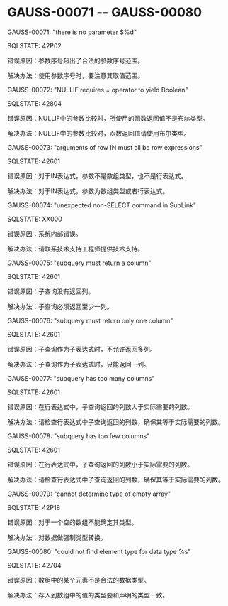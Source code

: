 # GAUSS-00071 -- GAUSS-00080

GAUSS-00071: "there is no parameter $%d"

SQLSTATE: 42P02

错误原因：参数序号超出了合法的参数序号范围。

解决办法：使用参数序号时，要注意其取值范围。

GAUSS-00072: "NULLIF requires = operator to yield Boolean"

SQLSTATE: 42804

错误原因：NULLIF中的参数比较时，所使用的函数返回值不是布尔类型。

解决办法：NULLIF中的参数比较时，函数返回值请使用布尔类型。

GAUSS-00073: "arguments of row IN must all be row expressions"

SQLSTATE: 42601

错误原因：对于IN表达式，参数不是数组类型，也不是行表达式。

解决办法：对于IN表达式，参数为数组类型或者行表达式。

GAUSS-00074: "unexpected non-SELECT command in SubLink"

SQLSTATE: XX000

错误原因：系统内部错误。

解决办法：请联系技术支持工程师提供技术支持。

GAUSS-00075: "subquery must return a column"

SQLSTATE: 42601

错误原因：子查询没有返回列。

解决办法：子查询必须返回至少一列。

GAUSS-00076: "subquery must return only one column"

SQLSTATE: 42601

错误原因：子查询作为子表达式时，不允许返回多列。

解决办法：子查询作为子表达式时，只能返回一列。

GAUSS-00077: "subquery has too many columns"

SQLSTATE: 42601

错误原因：在行表达式中，子查询返回的列数大于实际需要的列数。

解决办法：请检查行表达式中子查询返回的列数，确保其等于实际需要的列数。

GAUSS-00078: "subquery has too few columns"

SQLSTATE: 42601

错误原因：在行表达式中，子查询返回的列数小于实际需要的列数。

解决办法：请检查行表达式中子查询返回的列数，确保其等于实际需要的列数。

GAUSS-00079: "cannot determine type of empty array"

SQLSTATE: 42P18

错误原因：对于一个空的数组不能确定其类型。

解决办法：对数据做强制类型转换。

GAUSS-00080: "could not find element type for data type %s"

SQLSTATE: 42704

错误原因：数组中的某个元素不是合法的数据类型。

解决办法：存入到数组中的值的类型要和声明的类型一致。
